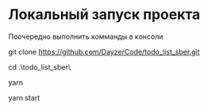 # Локальный запуск проекта
Поочередно выполнить комманды в консоли

git clone https://github.com/DayzerCode/todo_list_sber.git

cd .\todo_list_sber\

yarn

yarn start
